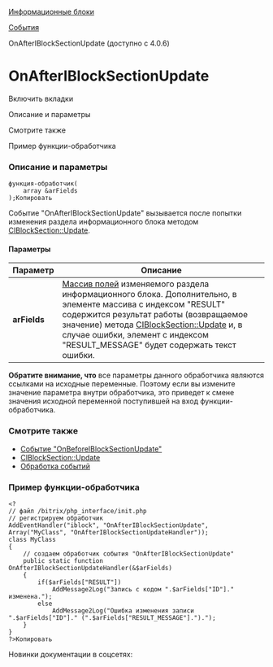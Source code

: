 [Информационные блоки](/api_help/iblock/index.php)

[События](/api_help/iblock/events/index.php)

OnAfterIBlockSectionUpdate (доступно с 4.0.6)

OnAfterIBlockSectionUpdate
==========================

Включить вкладки

Описание и параметры

Смотрите также

Пример функции-обработчика

### Описание и параметры

```
функция-обработчик(
	array &arFields
);Копировать
```

Событие "OnAfterIBlockSectionUpdate" вызывается после попытки изменения раздела информационного блока методом [CIBlockSection::Update](/api_help/iblock/classes/ciblocksection/update.php).

#### Параметры

| Параметр | Описание |
| --- | --- |
| **arFields** | [Массив полей](/api_help/iblock/fields.php#fsection) изменяемого раздела информационного блока. Дополнительно, в элементе массива с индексом "RESULT" содержится результат работы (возвращаемое значение) метода [CIBlockSection::Update](/api_help/iblock/classes/ciblocksection/update.php) и, в случае ошибки, элемент с индексом "RESULT\_MESSAGE" будет содержать текст ошибки. |

**Обратите внимание, что** все параметры данного обработчика являются ссылками на исходные переменные. Поэтому если вы измените значение параметра внутри обработчика, это приведет к смене значения исходной переменной поступившей на вход функции-обработчика.

### Смотрите также

* [Событие "OnBeforeIBlockSectionUpdate"](/api_help/iblock/events/onbeforeiblocksectionupdate.php)
* [CIBlockSection::Update](/api_help/iblock/classes/ciblocksection/update.php)
* [Обработка событий](http://dev.1c-bitrix.ru/learning/course/index.php?COURSE_ID=43&LESSON_ID=3493)

### Пример функции-обработчика

```
<?
// файл /bitrix/php_interface/init.php
// регистрируем обработчик
AddEventHandler("iblock", "OnAfterIBlockSectionUpdate", Array("MyClass", "OnAfterIBlockSectionUpdateHandler"));
class MyClass
{
	// создаем обработчик события "OnAfterIBlockSectionUpdate"
	public static function OnAfterIBlockSectionUpdateHandler(&$arFields)
	{
		if($arFields["RESULT"])
			AddMessage2Log("Запись с кодом ".$arFields["ID"]." изменена.");
		else
			AddMessage2Log("Ошибка изменения записи ".$arFields["ID"]." (".$arFields["RESULT_MESSAGE"].").");
	}
}
?>Копировать
```

Новинки документации в соцсетях: